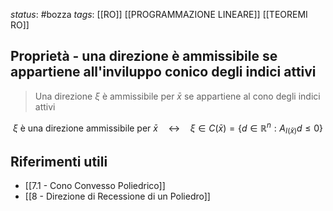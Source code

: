 *status*: #bozza 
*tags*: [[RO]] [[PROGRAMMAZIONE LINEARE]] [[TEOREMI RO]]

## Proprietà - una direzione è ammissibile se appartiene all'inviluppo conico degli indici attivi 

> Una direzione $\xi$ è ammissibile per $\bar{x}$ se appartiene al cono degli indici attivi


$$
\xi \ \text{è una direzione ammissibile per}\ \bar{x} 
\quad \leftrightarrow \quad
\xi \in C(\bar{x})=\{d \in \mathbb{R}^n : A_{I(\bar{x})}d \leq 0 \}
$$


## Riferimenti utili

* [[7.1 - Cono Convesso Poliedrico]]
* [[8 - Direzione di Recessione di un Poliedro]]
